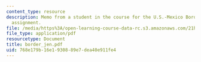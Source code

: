 ```yaml
---
content_type: resource
description: Memo from a student in the course for the U.S.-Mexico Border Relations
  assignment.
file: /media/https%3A/open-learning-course-data-rc.s3.amazonaws.com/21h-221-the-places-of-migration-in-united-states-history-fall-2006/768e179b16e1930889e7dea40e911fe4_border_jen.pdf
file_type: application/pdf
resourcetype: Document
title: border_jen.pdf
uid: 768e179b-16e1-9308-89e7-dea40e911fe4
---
```


